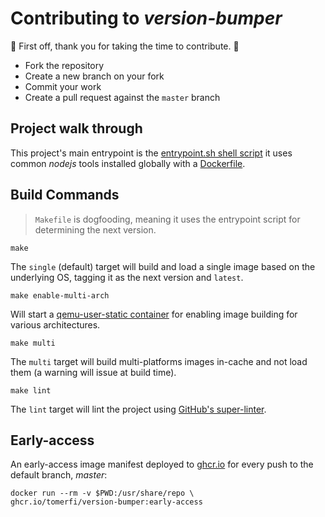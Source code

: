 # Contributing to *version-bumper*

:clap: First off, thank you for taking the time to contribute. :clap:

- Fork the repository
- Create a new branch on your fork
- Commit your work
- Create a pull request against the `master` branch

## Project walk through

This project's main entrypoint is the
[entrypoint.sh shell script](https://github.com/TomerFi/version-bumper/blob/master/entrypoint.sh)
it uses common *nodejs* tools installed globally with a
[Dockerfile](https://github.com/TomerFi/version-bumper/blob/master/Dockerfile).

## Build Commands

> `Makefile` is dogfooding, meaning it uses the entrypoint script for determining the next version.

```shell
make
```

The `single` (default) target will build and load a single image based on the underlying OS,
tagging it as the next version and `latest`.

```shell
make enable-multi-arch
```

Will start a [qemu-user-static container](https://github.com/multiarch/qemu-user-static) for enabling image building for
various architectures.

```shell
make multi
```

The `multi` target will build multi-platforms images in-cache and not load them (a warning
will issue at build time).

```shell
make lint
```

The `lint` target will lint the project using [GitHub's super-linter](https://github.com/github/super-linter).

## Early-access

An early-access image manifest deployed to
[ghcr.io](https://github.com/TomerFi/version-bumper/pkgs/container/version-bumper)
for every push to the default branch, *master*:

```shell
docker run --rm -v $PWD:/usr/share/repo \
ghcr.io/tomerfi/version-bumper:early-access
```
